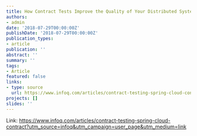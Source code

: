 ```yaml
---
title: How Contract Tests Improve the Quality of Your Distributed Systems
authors:
- admin
date: '2018-07-29T00:00:00Z'
publishDate: '2018-07-29T00:00:00Z'
publication_types:
- article
publication: ''
abstract: ''
summary: ''
tags:
- Article
featured: false
links:
- type: source
  url: https://www.infoq.com/articles/contract-testing-spring-cloud-contract?utm_source=infoq&utm_campaign=user_page&utm_medium=link
projects: []
slides: ''
---
```


Link: <https://www.infoq.com/articles/contract-testing-spring-cloud-contract?utm_source=infoq&utm_campaign=user_page&utm_medium=link>
